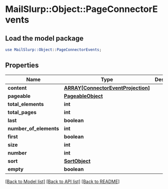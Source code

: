 # MailSlurp::Object::PageConnectorEvents

## Load the model package
```perl
use MailSlurp::Object::PageConnectorEvents;
```

## Properties
Name | Type | Description | Notes
------------ | ------------- | ------------- | -------------
**content** | [**ARRAY[ConnectorEventProjection]**](ConnectorEventProjection) |  | [optional] 
**pageable** | [**PageableObject**](PageableObject) |  | [optional] 
**total_elements** | **int** |  | 
**total_pages** | **int** |  | 
**last** | **boolean** |  | [optional] 
**number_of_elements** | **int** |  | [optional] 
**first** | **boolean** |  | [optional] 
**size** | **int** |  | [optional] 
**number** | **int** |  | [optional] 
**sort** | [**SortObject**](SortObject) |  | [optional] 
**empty** | **boolean** |  | [optional] 

[[Back to Model list]](../README#documentation-for-models) [[Back to API list]](../README#documentation-for-api-endpoints) [[Back to README]](../README)


